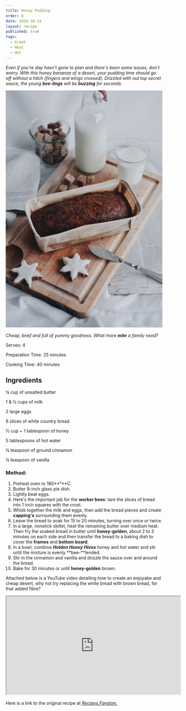 ```yaml
---
title: Honey Pudding
order: 6
date: 2019-10-19
layout: recipe
published: true
tags:
  - Greek
  - Meat
  - Hot
---
```

*Even if you're day hasn't gone to plan and there's been some issues, don't worry. With this honey bananza of a desert, your pudding time should go off without a hitch (fingers and wings crossed). Drizzled with out top secret sauce, the young **bee-lings** will be **buzzing** for seconds.* 

![](../uploads/caroline-hernandez-xlka0cjabus-unsplash.jpg "Photo by Caroline Hernandez on Unsplash")

*Cheap, brief and full of yummy goodness. What more **mite** a family need?*

Serves: 4

Preparation Time: 25 minutes

Cooking Time: 40 minutes

## Ingredients

¼ cup of unsalted butter

1 & ½ cups of milk

2 large eggs

6 slices of white country bread

½ cup + 1 tablespoon of honey

5 tablespoons of hot water

¼ teaspoon of ground cinnamon

¼ teaspoon of vanilla

### Method:

1. Preheat oven to 180**°**C.
2. Butter 9-inch glass pie dish.
3. Lightly beat eggs.
4. Here's the important job for the **worker bees**: tare the slices of bread into 1 inch squares with the crust.
5. Whisk together the milk and eggs, then add the bread pieces and create **capping's** surrounding them evenly. 
6. Leave the bread to soak for 15 to 20 minutes, turning over once or twice.
7. In a large, nonstick skillet, heat the remaining butter over medium heat. Then fry the soaked bread in butter until **honey-golden**, about 2 to 3 minutes on each side and then transfer the bread to a baking dish to cover the **frames** and **bottom board**.
8. In a bowl, combine ***Holden Honey Hives*** honey and hot water and stir until the mixture is evenly **bee-**lended. 
9. Stir in the cinnamon and vanilla and drizzle the sauce over and around the bread.
10. Bake for 30 minutes or until **honey-golden** brown.

Attached below is a YouTube video detailing how to create an enjoyabe and cheap desert, why not try replacing the white bread with brown bread, for that added fibre?

<div class="video-box"><iframe width="560" height="315" src="https://www.youtube.com/embed/https://youtu.be/UVrvuMq4hvM?rel=0" allow="accelerometer; autoplay; encrypted-media; gyroscope; picture-in-picture" allowfullscreen></iframe></div>

Here is a link to the original recipe at *[Recipes.Fandom.](https://recipes.fandom.com/wiki/Honey_Pudding)*